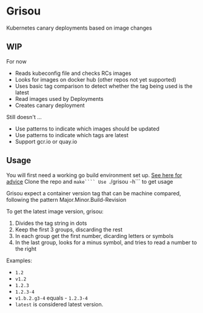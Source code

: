 # Grisou
Kubernetes canary deployments based on image changes

## WIP

For now
- Reads kubeconfig file and checks RCs images
- Looks for images on docker hub (other repos not yet supported)
- Uses basic tag comparison to detect whether the tag being used is the latest
- Read images used by Deployments
- Creates canary deployment

Still doesn't ...
- Use patterns to indicate which images should be updated
- Use patterns to indicate which tags are latest
- Support gcr.io or quay.io

## Usage

You will first need a working go build environment set up. [See here for advice](https://golang.org/doc/install)
Clone the repo and ```make````
Use ```./grisou -h``` to get usage

Grisou expect a container version tag that can be machine compared, following the pattern
Major.Minor.Build-Revision

To get the latest image version, grisou:

1. Divides the tag string in dots
2. Keep the first 3 groups, discarding the rest
3. In each group get the first number, dicarding letters or symbols 
4. In the last group, looks for a minus symbol, and tries to read a number to the right

Examples:
- ```1.2```
- ```v1.2```
- ```1.2.3```
- ```1.2.3-4```
- ```v1.b.2.g3-4``` equals - ```1.2.3-4```
- ```latest``` is considered latest version.
 

